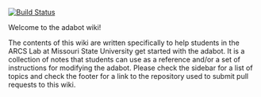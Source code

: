 
[![Build Status](https://travis-ci.org/anthony-jclark/adabot-wiki.svg?branch=master)](https://travis-ci.org/anthony-jclark/adabot-wiki)

Welcome to the adabot wiki!

The contents of this wiki are written specifically to help students in the ARCS Lab at Missouri State University get started with the adabot. It is a collection of notes that students can use as a reference and/or a set of instructions for modifying the adabot. Please check the sidebar for a list of topics and check the footer for a link to the repository used to submit pull requests to this wiki.
